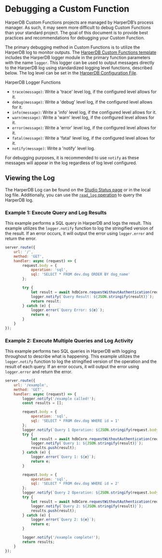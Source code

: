 # Debugging a Custom Function

HarperDB Custom Functions projects are managed by HarperDB’s process manager. As such, it may seem more difficult to debug Custom Functions than your standard project. The goal of this document is to provide best practices and recommendations for debugging your Custom Function.



The primary debugging method in Custom Functions is to utilize the HarperDB log to monitor outputs. The [HarperDB Custom Functions template](https://github.com/HarperDB/harperdb-custom-functions-template) includes the HarperDB logger module in the primary function parameters with the name `logger`. This logger can be used to output messages directly to the HarperDB log using standardized logging level functions, described below. The log level can be set in the [HarperDB Configuration File](https://harperdb.io/docs/reference/configuration-file/).

HarperDB Logger Functions
* `trace(message)`: Write a 'trace' level log, if the configured level allows for it.
* `debug(message)`: Write a 'debug' level log, if the configured level allows for it.
* `info(message)`: Write a 'info' level log, if the configured level allows for it.
* `warn(message)`: Write a 'warn' level log, if the configured level allows for it.
* `error(message)`: Write a 'error' level log, if the configured level allows for it.
* `fatal(message)`: Write a 'fatal' level log, if the configured level allows for it.
* `notify(message)`: Write a 'notify' level log.


For debugging purposes, it is recommended to use `notify` as these messages will appear in the log regardless of log level configured.

## Viewing the Log

The HarperDB Log can be found on the [Studio Status page](https://harperdb.io/docs/harperdb-studio/instance-metrics/) or in the local log file. Additionally, you can use the [`read_log` operation](https://api.harperdb.io/#7f718dd1-afa5-49ce-bc0c-564e17b1c9cf) to query the HarperDB log.

### Example 1: Execute Query and Log Results

This example performs a SQL query in HarperDB and logs the result. This example utilizes the `logger.notify` function to log the stringified version of the result. If an error occurs, it will output the error using `logger.error` and return the error.



```javascript
server.route({
    url: '/',
    method: 'GET',
    handler: async (request) => {
        request.body = {
            operation: 'sql',
            sql: 'SELECT * FROM dev.dog ORDER BY dog_name'
        };

        try {
            let result = await hdbCore.requestWithoutAuthentication(request);
            logger.notify(`Query Result: ${JSON.stringify(result)}`);
            return result;
        } catch (e) {
            logger.error(`Query Error: ${e}`);
            return e;
        }
    }
});
```

### Example 2: Execute Multiple Queries and Log Activity

This example performs two SQL queries in HarperDB with logging throughout to describe what is happening. This example utilizes the `logger.notify` function to log the stringified version of the operation and the result of each query. If an error occurs, it will output the error using `logger.error` and return the error.


```javascript
server.route({
    url: '/example',
    method: 'GET',
    handler: async (request) => {
        logger.notify('/example called!');
        const results = [];

        request.body = {
            operation: 'sql',
            sql: 'SELECT * FROM dev.dog WHERE id = 1'
        };
        logger.notify(`Query 1 Operation: ${JSON.stringify(request.body)}`);
        try {
            let result = await hdbCore.requestWithoutAuthentication(request);
            logger.notify(`Query 1: ${JSON.stringify(result)}`);
            results.push(result);
        } catch (e) {
            logger.error(`Query 1: ${e}`);
            return e;
        }

        request.body = {
            operation: 'sql',
            sql: 'SELECT * FROM dev.dog WHERE id = 2'
        };
        logger.notify(`Query 2 Operation: ${JSON.stringify(request.body)}`);
        try {
            let result = await hdbCore.requestWithoutAuthentication(request);
            logger.notify(`Query 2: ${JSON.stringify(result)}`);
            results.push(result);
        } catch (e) {
            logger.error(`Query 2: ${e}`);
            return e;
        }

        logger.notify('/example complete!');
        return results;
    }
});
```